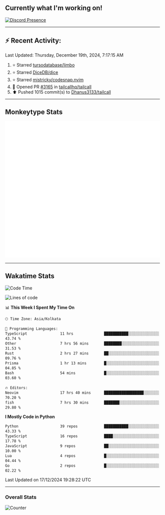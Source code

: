 ## Currently what I'm working on!
[![Discord Presence](https://lanyard.cnrad.dev/api/534981034400284712)](https://discord.com/users/534981034400284712)

---

## :zap: Recent Activity:
<!--RECENT_ACTIVITY:last_update-->
Last Updated: Thursday, December 19th, 2024, 7:17:15 AM
<!--RECENT_ACTIVITY:last_update_end-->
<!--RECENT_ACTIVITY:start-->
1. ⭐ Starred [tursodatabase/limbo](https://github.com/tursodatabase/limbo)<br>
2. ⭐ Starred [DiceDB/dice](https://github.com/DiceDB/dice)<br>
3. ⭐ Starred [mistricky/codesnap.nvim](https://github.com/mistricky/codesnap.nvim)<br>
4. 💪 Opened PR [#3165](https://github.com/tailcallhq/tailcall/pull/3165) in [tailcallhq/tailcall](https://github.com/tailcallhq/tailcall)<br>
5. ⬆️ Pushed 1015 commit(s) to [Dhanus3133/tailcall](https://github.com/Dhanus3133/tailcall)<br>
<!--RECENT_ACTIVITY:end-->

---

## Monkeytype Stats
<a href="https://monkeytype.com/profile/dhanus">
  <img src="https://raw.githubusercontent.com/Dhanus3133/Dhanus3133/monkeytype/monkeytype-lb.svg" alt="Monkeytype Profile" />
</a>

---

## Wakatime Stats
<!--START_SECTION:waka-->
![Code Time](http://img.shields.io/badge/Code%20Time-2%2C430%20hrs%2053%20mins-blue)

![Lines of code](https://img.shields.io/badge/From%20Hello%20World%20I%27ve%20Written-5.9%20million%20lines%20of%20code-blue)

📊 **This Week I Spent My Time On** 

```text
🕑︎ Time Zone: Asia/Kolkata

💬 Programming Languages: 
TypeScript               11 hrs              ███████████░░░░░░░░░░░░░░   43.74 % 
Other                    7 hrs 56 mins       ████████░░░░░░░░░░░░░░░░░   31.53 % 
Rust                     2 hrs 27 mins       ██░░░░░░░░░░░░░░░░░░░░░░░   09.76 % 
Prisma                   1 hr 13 mins        █░░░░░░░░░░░░░░░░░░░░░░░░   04.85 % 
Bash                     54 mins             █░░░░░░░░░░░░░░░░░░░░░░░░   03.60 % 

🔥 Editors: 
Neovim                   17 hrs 40 mins      ██████████████████░░░░░░░   70.20 % 
fish                     7 hrs 30 mins       ███████░░░░░░░░░░░░░░░░░░   29.80 % 
```

**I Mostly Code in Python** 

```text
Python                   39 repos            ███████████░░░░░░░░░░░░░░   43.33 % 
TypeScript               16 repos            ████░░░░░░░░░░░░░░░░░░░░░   17.78 % 
JavaScript               9 repos             ██░░░░░░░░░░░░░░░░░░░░░░░   10.00 % 
Lua                      4 repos             █░░░░░░░░░░░░░░░░░░░░░░░░   04.44 % 
Go                       2 repos             █░░░░░░░░░░░░░░░░░░░░░░░░   02.22 % 
```




 Last Updated on 17/12/2024 19:28:22 UTC
<!--END_SECTION:waka-->
---

### Overall Stats

<img src="https://moe-counter.glitch.me/get/@Dhanus3133?theme=asoul" alt="Counter" />
